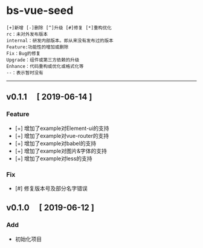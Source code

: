 # bs-vue-seed
```
[+]新增 [-]删除 [^]升级 [#]修复 [*]重构优化
rc：未对外发布版本
internal：研发内部版本。即从来没有发布过的版本
Feature:功能性的增加或删除
Fix：Bug的修复
Upgrade：组件或第三方依赖的升级
Enhance：代码重构或优化或格式化等
--：表示暂时没有
```
---

## v0.1.1 &emsp;[ 2019-06-14 ]

### Feature

- [+] 增加了example对Element-ui的支持
- [+] 增加了example对vue-router的支持
- [+] 增加了example对babel的支持
- [+] 增加了example对图片&字体的支持
- [+] 增加了example对less的支持

### Fix

- [#] 修复版本号及部分名字错误


## v0.1.0 &emsp;[ 2019-06-12 ]

### Add

- 初始化项目
